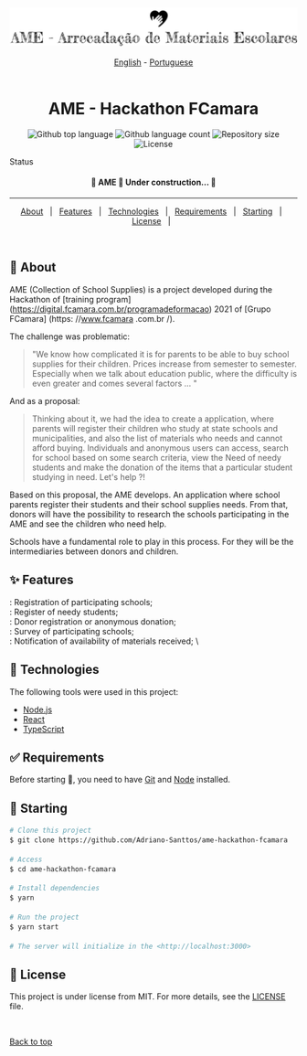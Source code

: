 <div align="center" id="top"> 
  <img src="./public/icons/ame-logo.svg" alt="Ame Hackathon Fcamara" />
  &#xa0;
  <div align="center" id="top"> 
  <a href="https://github.com/Adriano-Santtos/AME-Hackathon-FCamara">English</a>
  - <a href="README-pt.md">Portuguese</a>
</div>
&#xa0;

  <!-- <a href="https://amehackathonfcamara.netlify.app">Demo</a> -->
</div>

<h1 align="center">AME - Hackathon FCamara</h1>

<p align="center">
  <img alt="Github top language" src="https://img.shields.io/github/languages/top/Adriano-Santtos/ame-hackathon-fcamara?color=56BEB8">

  <img alt="Github language count" src="https://img.shields.io/github/languages/count/Adriano-Santtos/ame-hackathon-fcamara?color=56BEB8">

  <img alt="Repository size" src="https://img.shields.io/github/repo-size/Adriano-Santtos/ame-hackathon-fcamara?color=56BEB8">

  <img alt="License" src="https://img.shields.io/github/license/Adriano-Santtos/ame-hackathon-fcamara?color=56BEB8">

  <!-- <img alt="Github issues" src="https://img.shields.io/github/issues/Adriano-Santtos/ame-hackathon-fcamara?color=56BEB8" /> -->

  <!-- <img alt="Github forks" src="https://img.shields.io/github/forks/Adriano-Santtos/ame-hackathon-fcamara?color=56BEB8" /> -->

  <!-- <img alt="Github stars" src="https://img.shields.io/github/stars/Adriano-Santtos/ame-hackathon-fcamara?color=56BEB8" /> -->
</p>

Status

<h4 align="center"> 
	🚧  AME 🚀 Under construction...  🚧
</h4> 

<hr>

<p align="center">
  <a href="#dart-about">About</a> &#xa0; | &#xa0; 
  <a href="#sparkles-features">Features</a> &#xa0; | &#xa0;
  <a href="#rocket-technologies">Technologies</a> &#xa0; | &#xa0;
  <a href="#white_check_mark-requirements">Requirements</a> &#xa0; | &#xa0;
  <a href="#checkered_flag-starting">Starting</a> &#xa0; | &#xa0;
  <a href="#memo-license">License</a> &#xa0; | &#xa0;

</p>

<br>

## :dart: About ##

AME (Collection of School Supplies) is a project developed during the Hackathon of [training program] (https://digital.fcamara.com.br/programadeformacao) 2021 of [Grupo FCamara] (https: //www.fcamara .com.br /).

The challenge was problematic:

> "We know how complicated it is for parents
to be able to buy school supplies for their children.
Prices increase from semester to semester.
Especially when we talk about education
public, where the difficulty is even greater and comes
several factors ... "


And as a proposal:

> Thinking about it, we had the idea to create a
application, where parents will register their
children who study at state schools and
municipalities, and also the list of materials
who needs and cannot afford
buying.
Individuals and anonymous users can
access, search for school based on
some search criteria, view the
Need of needy students and make the
donation of the items that a particular
student studying in need. Let's help ?!

Based on this proposal, the AME develops. An application where school parents register their students and their school supplies needs. From that, donors will have the possibility to research the schools participating in the AME and see the children who need help.

Schools have a fundamental role to play in this process. For they will be the intermediaries between donors and children.

## :sparkles: Features ##

: Registration of participating schools; \
: Register of needy students; \
: Donor registration or anonymous donation; \
: Survey of participating schools; \
: Notification of availability of materials received; \

## :rocket: Technologies ##

The following tools were used in this project:

- [Node.js](https://nodejs.org/en/)
- [React](https://pt-br.reactjs.org/)
- [TypeScript](https://www.typescriptlang.org/)

## :white_check_mark: Requirements ##

Before starting :checkered_flag:, you need to have [Git](https://git-scm.com) and [Node](https://nodejs.org/en/) installed.

## :checkered_flag: Starting ##

```bash
# Clone this project
$ git clone https://github.com/Adriano-Santtos/ame-hackathon-fcamara

# Access
$ cd ame-hackathon-fcamara

# Install dependencies
$ yarn

# Run the project
$ yarn start

# The server will initialize in the <http://localhost:3000>
```

## :memo: License ##

This project is under license from MIT. For more details, see the [LICENSE](LICENSE.md) file.




&#xa0;

<a href="#top">Back to top</a>
